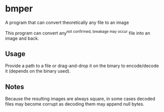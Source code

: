 # bmper

A program that can convert theoretically any file to an image

This program can convert any<sup>not confirmed, breakage may occur</sup> file into an image and back.

## Usage

Provide a path to a file or drag-and-drop it on the binary to encode/decode it (depends on the binary used).

## Notes

Because the resulting images are always square, in some cases decoded files may become corrupt as decoding them may
append null bytes.
